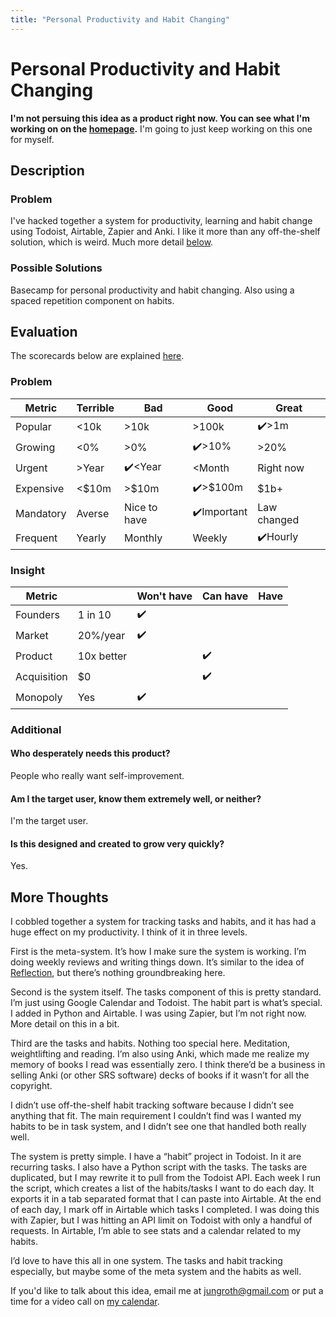 ```yaml
---
title: "Personal Productivity and Habit Changing"
---
```

# Personal Productivity and Habit Changing
**I'm not persuing this idea as a product right now. You can see what I'm working on on the [homepage](/).** I'm going to just keep working on this one for myself.
## Description
### Problem
I've hacked together a system for productivity, learning and habit change using Todoist, Airtable, Zapier and Anki. I like it more than any off-the-shelf solution, which is weird. Much more detail [below](#more-thoughts).
### Possible Solutions
Basecamp for personal productivity and habit changing. Also using a spaced repetition component on habits.

## Evaluation
The scorecards below are explained [here](/scorecards-explained).
### Problem
|  Metric   | Terrible | Bad        | Good        | Great        |
| --------- | ------ | ------------ | --------- | ----------- |
| Popular   | <10k   | >10k         | >100k     | ✔️>1m         |
| Growing   | <0%    | >0%          | ✔️>10%      | >20%         |
| Urgent    | >Year  | ✔️<Year        | <Month    | Right now   |
| Expensive | <$10m  | >$10m        | ✔️>$100m    | $1b+        |
| Mandatory | Averse | Nice to have | ✔️Important | Law changed |
| Frequent  | Yearly | Monthly      | Weekly    | ✔️Hourly      |

### Insight
|   Metric    |            | Won't have | Can have | Have |
| ----------- | ---------- | ---------- | -------- | ---- |
| Founders    | 1 in 10    |     ✔️       |          |      |
| Market      | 20%/year   |     ✔️       |          |      |
| Product     | 10x better |            |     ✔️     |      |
| Acquisition | $0         |            |     ✔️     |      |
| Monopoly    | Yes        |     ✔️       |          |      |

### Additional
#### Who desperately needs this product?
People who really want self-improvement.

#### Am I the target user, know them extremely well, or neither?
I'm the target user.

#### Is this designed and created to grow very quickly?
Yes.

## More Thoughts
I cobbled together a system for tracking tasks and habits, and it has had a huge effect on my productivity. I think of it in three levels.

First is the meta-system. It’s how I make sure the system is working. I’m doing weekly reviews and writing things down. It’s similar to the idea of [Reflection](/ideas/reflection), but there’s nothing groundbreaking here.

Second is the system itself. The tasks component of this is pretty standard. I’m just using Google Calendar and Todoist. The habit part is what’s special. I added in Python and Airtable. I was using Zapier, but I’m not right now. More detail on this in a bit.

Third are the tasks and habits. Nothing too special here. Meditation, weightlifting and reading. I’m also using Anki, which made me realize my memory of books I read was essentially zero. I think there’d be a business in selling Anki (or other SRS software) decks of books if it wasn’t for all the copyright.

I didn’t use off-the-shelf habit tracking software because I didn’t see anything that fit. The main requirement I couldn’t find was I wanted my habits to be in task system, and I didn’t see one that handled both really well.

The system is pretty simple. I have a “habit” project in Todoist. In it are recurring tasks. I also have a Python script with the tasks. The tasks are duplicated, but I may rewrite it to pull from the Todoist API. Each week I run the script, which creates a list of the habits/tasks I want to do each day. It exports it in a tab separated format that I can paste into Airtable. At the end of each day, I mark off in Airtable which tasks I completed. I was doing this with Zapier, but I was hitting an API limit on Todoist with only a handful of requests. In Airtable, I’m able to see stats and a calendar related to my habits.

I’d love to have this all in one system. The tasks and habit tracking especially, but maybe some of the meta system and the habits as well. 

If you'd like to talk about this idea, email me at [jungroth@gmail.com](mailto:jungroth@gmail.com) or put a time for a video call on [my calendar](https://calendly.com/travisjungroth/30min).
